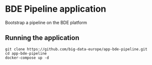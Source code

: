 # BDE Pipeline application

Bootstrap a pipeline on the BDE platform

## Running the application
```
git clone https://github.com/big-data-europe/app-bde-pipeline.git
cd app-bde-pipeline
docker-compose up -d
```
